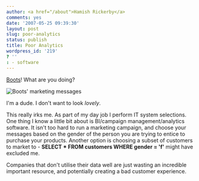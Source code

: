 ```yaml
---
author: <a href="/about">Hamish Rickerby</a>
comments: yes
date: '2007-05-25 09:39:30'
layout: post
slug: poor-analytics
status: publish
title: Poor Analytics
wordpress_id: '219'
? ''
: - software
---
```


<a href="http://www.boots.com/">Boots</a>!  What are you doing?

<img id="image175" src="http://hamishrickerby.com/wp-content/uploads/2007/05/boots.png" alt="Boots' marketing messages" />

I'm a dude.  I don't want to look <em>lovely</em>.

This really irks me.  As part of my day job I perform IT system selections.  One thing I know a little bit about is BI/campaign management/analytics software.  It isn't too hard to run a marketing campaign, and choose your messages based on the gender of the person you are trying to entice to purchase your products.  Another option is choosing a subset of customers to market to - <strong>SELECT * FROM customers WHERE gender = 'f'</strong> might have excluded me.

Companies that don't utilise their data well are just wasting an incredible important resource, and potentially creating a bad customer experience.